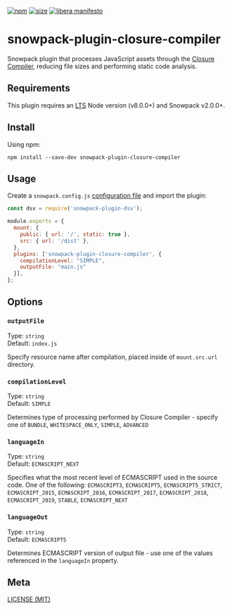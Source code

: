 [npm]: https://img.shields.io/npm/v/snowpack-plugin-closure-compiler
[npm-url]: https://www.npmjs.com/package/snowpack-plugin-closure-compiler
[size]: https://packagephobia.now.sh/badge?p=snowpack-plugin-closure-compiler
[size-url]: https://packagephobia.now.sh/result?p=snowpack-plugin-closure-compiler

[![npm][npm]][npm-url]
[![size][size]][size-url]
[![libera manifesto](https://img.shields.io/badge/libera-manifesto-lightgrey.svg)](https://liberamanifesto.com)

# snowpack-plugin-closure-compiler

Snowpack plugin that processes JavaScript assets through the [Closure Compiler](https://developers.google.com/closure/compiler), reducing file sizes and performing static code analysis.

## Requirements

This plugin requires an [LTS](https://github.com/nodejs/Release) Node version (v8.0.0+) and Snowpack v2.0.0+.

## Install

Using npm:

```console
npm install --save-dev snowpack-plugin-closure-compiler
```

## Usage

Create a `snowpack.config.js` [configuration file](https://www.snowpack.dev/reference/configuration) and import the plugin:

```js
const dsv = require('snowpack-plugin-dsv');

module.exports = {
  mount: {
    public: { url: '/', static: true },
    src: { url: '/dist' },
  },
  plugins: ['snowpack-plugin-closure-compiler', {
    compilationLevel: "SIMPLE",
    outputFile: "main.js"
  }],
};
```

## Options

### `outputFile`

Type: `string`<br>
Default: `index.js`

Specify resource name after compilation, placed inside of `mount.src.url` directory.

### `compilationLevel`

Type: `string`<br>
Default: `SIMPLE`

Determines type of processing performed by Closure Compiler - specify one of `BUNDLE`, `WHITESPACE_ONLY`, `SIMPLE`, `ADVANCED`

### `languageIn`

Type: `string`<br>
Default: `ECMASCRIPT_NEXT`

Specifies what the most recent level of ECMASCRIPT used in the source code.  One of the following: `ECMASCRIPT3`, `ECMASCRIPT5`, `ECMASCRIPT5_STRICT`, `ECMASCRIPT_2015`, `ECMASCRIPT_2016`, `ECMASCRIPT_2017`, `ECMASCRIPT_2018`, `ECMASCRIPT_2019`, `STABLE`, `ECMASCRIPT_NEXT`

### `languageOut`

Type: `string`<br>
Default: `ECMASCRIPT5`

Determines ECMASCRIPT version of output file - use one of the values referenced in the `languageIn` property.


<!-- ### `delimiters`

Type: `array`<br>
Default: `null`

Declares multiple file extensions and delimiters to be used during build. The extension and delimiter are indicated by a custom file extension alone - a `.%sv` file will be automatically delimited with `%`.

### `processRow`

Type: `function`<br>
Default: `null`

Specifies a function which processes and manipulates each row in the parsed array. The function can manipulate the passed `row`.

This option could be used for converting numeric `string` values into `number` values - see example below.

```js
dsv({
  processRows: (row, id) => {
    Object.keys(row).forEach((key, id) => {
      let value = row[key].trim();
      row[key] = isNaN(Number(value)) ? value : Number(value);
    });
  },
});
``` -->

## Meta

[LICENSE (MIT)](./LICENSE.md)